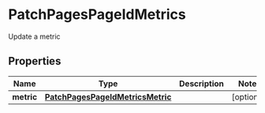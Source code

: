 

# PatchPagesPageIdMetrics

Update a metric

## Properties

Name | Type | Description | Notes
------------ | ------------- | ------------- | -------------
**metric** | [**PatchPagesPageIdMetricsMetric**](PatchPagesPageIdMetricsMetric.md) |  |  [optional]



